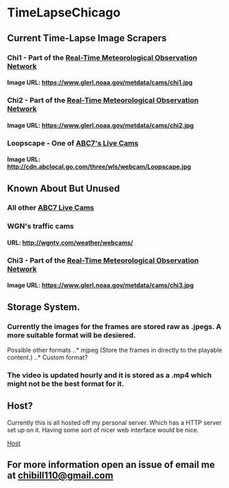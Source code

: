 # TimeLapseChicago

## Current Time-Lapse Image Scrapers

### Chi1 - Part of the [Real-Time Meteorological Observation Network](https://www.glerl.noaa.gov/metdata/)
   #### Image URL: https://www.glerl.noaa.gov/metdata/cams/chi1.jpg 

### Chi2 - Part of the [Real-Time Meteorological Observation Network](https://www.glerl.noaa.gov/metdata/)
   #### Image URL: https://www.glerl.noaa.gov/metdata/cams/chi2.jpg 

### Loopscape - One of [ABC7's Live Cams](http://abc7chicago.com/weather/cams/)
   #### Image URL: http://cdn.abclocal.go.com/three/wls/webcam/Loopscape.jpg

## Known About But Unused    
### All other [ABC7 Live Cams](http://abc7chicago.com/weather/cams/)

### WGN's traffic cams 
   #### URL: http://wgntv.com/weather/webcams/

### Chi3 - Part of the [Real-Time Meteorological Observation Network](https://www.glerl.noaa.gov/metdata/)
   #### Image URL: https://www.glerl.noaa.gov/metdata/cams/chi3.jpg 
 

## Storage System.
   ### Currently the images for the frames are stored raw as .jpegs. A more suitable format will be desiered.
    
   Possible other formats
   ..* mjpeg (Store the frames in directly to the playable content.)
   ..* Custom format?
    
   ### The video is updated hourly and it is stored as a .mp4 which might not be the best format for it.
    
## Host?
   Currently this is all hosted off my personal server. Which has a HTTP server set up on it.
   Having some sort of nicer web interface would be nice.
    
   [Host](https://minecraft16.ml/timelapse)
    
## For more information open an issue of email me at chibill110@gmail.com
    
